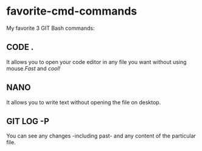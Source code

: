 # favorite-cmd-commands

My favorite 3 GIT Bash commands:

## CODE .
   It allows you to open your code editor in any file you want without using mouse.*Fast* and *cool!*

## NANO
   It allows you to write text without opening the file on desktop.

## GIT LOG -P
   You can see any changes -including past- and any content of the particular file.

